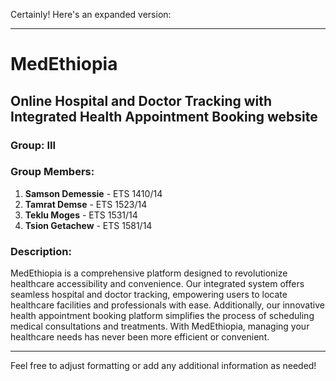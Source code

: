 Certainly! Here's an expanded version:

---

# MedEthiopia

## **Online Hospital and Doctor Tracking with Integrated Health Appointment Booking website**

### Group: III

### Group Members:

1. **Samson Demessie** - ETS 1410/14
2. **Tamrat Demse** - ETS 1523/14
3. **Teklu Moges** - ETS 1531/14
4. **Tsion Getachew** - ETS 1581/14

### Description:
MedEthiopia is a comprehensive platform designed to revolutionize healthcare accessibility and convenience. Our integrated system offers seamless hospital and doctor tracking, empowering users to locate healthcare facilities and professionals with ease. Additionally, our innovative health appointment booking platform simplifies the process of scheduling medical consultations and treatments. With MedEthiopia, managing your healthcare needs has never been more efficient or convenient.

--- 

Feel free to adjust formatting or add any additional information as needed!
